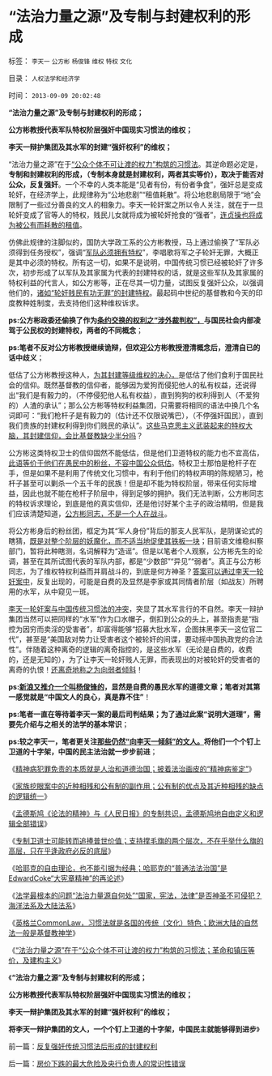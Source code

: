 # “法治力量之源”及专制与封建权利的形成

标签： `李天一` `公方彬` `杨俊锋` `维权` `特权` `文化` 

目录： `人权法学和经济学`

时间： `2013-09-09 20:02:48`

**“法治力量之源”及专制与封建权利的形成；**

**公方彬教授代表军队特权阶层强奸中国现实习惯法的维权；**

**李天一辩护集团及其水军的封建“强奸权利”的维权；**



“法治力量之源”在于[“公众个体不可让渡的权力”构筑的习惯法](../../../2013/9/8/法治力量源自何处？“国家，宪法，法律”是否神圣？.md)。其逆命题必定是，**专制和封建权利的形成，（专制本身就是封建权利，两者其实等价），取决于能否对公众，反复强奸**。一个不幸的人类本能是“见者有份，有份者争食”，强奸总是变成轮奸，在经济学上，此规律称为“公地悲剧”“租值耗散”。将公地悲剧局限于“地”会限制了一些过分善良的文人的相象力。李天一轮奸案之所以令人关注，就在于一旦轮奸变成了官等人的特权，贱民儿女就将成为被轮奸抢食的“强者”，[连贞操也将成为被公有而耗散的租值](../../../2009/12/29/“产权公有制”或会令中国越来越被动.md)。

仿佛此规律的注脚似的，国防大学政工系的公方彬教授，马上通过偷换了“军队必须得到任务授权”，强调“[军队必须拥有特权](http://blog.sina.com.cn/s/blog_b27eeb8f0101fhd5.html)”，李唱歌将军之子轮奸无罪，大概正是其中必须的特权。所有这一切，如果不是说明，中国传统习惯已经被轮奸了许多次，初步形成了以军队及其家属为代表的封建特权的话，就是这些军队及其家属的特权利益的代言人，如公方彬等，正在尽其一切力量，试图反复强奸公众，以强调他们的，[诸如“轮奸贱民有功无罪”的封建特权](../../../2013/8/3/有中国特色的国际接轨，互联网流氓的炒作方式，颠倒黑白的学术水平.md)。最起码中世纪的基督教和今天的印度教种姓制度，去支持他们这种维权诉求。

**ps:公方彬政委还偷换了作为[条约交换的权利之“涉外裁判权”，](../../../2010/10/26/国以民为本，民以国为家；反悔“国际法”.md)与国民社会内部凌驾于公民权的封建特权，两者的不同概念**；

**ps:笔者不反对公方彬教授继续诡辩，但欢迎公方彬教授澄清概念后，澄清自已的话中歧义**；

低估了公方彬教授这种人，[为其封建等级维权的决心，](../../../2012/3/26/封建的不是“土地”而是“公共垄断的产权”.md)是低估了他们食利于国民社会的信仰。既然基督教的信仰者，能够因为爱狗而侵犯他人的私有权益，还说得出“我们是有毅力的，（不停侵犯他人私有权益），直到狗狗的权利得到人（不爱狗的）人渣的承认”；那么公方彬等特权利益集团，只需要将相同的语法中换几个名词即可：“我们枪杆子是有毅力的（估计还不仅限说嘴巴），（不停强奸国民），直到我们贵族的封建权利得到你们贱民的承认”。[这些马克思主义武装起来的特权大脑，其封建信仰，会比基督教缺少半分吗](../../../2010/10/13/在左右意识形态中难以自拨的进步分子.md)？

公方彬这类特权卫士的信仰固然不能低估，但是他们卫道特权的能力也不宜高估，[此语等价于他们在愚民中的粉丝，不容中国公众低估](../../../2013/2/23/民粹公知是中国民主进程的最大阻力.md)。特权卫士那怕是枪杆子在手，但是如果不是利用了传统文化习惯中，有利于他们的特权声明的陈规陋习，枪杆子甚至可以剿杀一个五千年的民族！但是却不能为特权阶层，带来任何实际增益，因此也就不能在枪杆子阶层中，得到足够的拥护。我们无法判断，公方彬同志的特权诉求理论，到底是他的真实信仰，还是他讨好某个主子的政治精明，但是我们应该清楚知道，[公方彬同志，不是一个人在战斗](../../../2012/5/24/特权利益集团也有言论自由.md)。

将公方彬身后的粉丝团，框定为其“军人身份”背后的那支人民军队，是阴谋论式的瞎猜，[既是对整个阶层的妖魔化，而不适当地促使其铁板一块](../../../2009/5/8/妖魔化敌视与铁板一块.md)；目前语文维稳纠察部门，暂将此种瞎测，名词解释为“造谣”。但是以笔者个人观察，公方彬先生的论调，甚至在其所试图代表的军队内部，都是“少数部”“异见”“弱者”。真正与公方彬同志，为了维权特权利益而并肩战斗的，到底是何方神圣？[答案可以通过李天一轮奸案中](../../../2013/8/28/李天一案怎么能动摇中国政体的合法性？.md)，反复出现的，可能是自费的及显然是李家或其同情者阶层（如战友）所聘用的水军，从中窥见一斑。

[李天一轮奸案与中国传统习惯法的冲突](../../../2013/8/30/天理昭昭非虚言，司法的“合法性链条”，及所谓公正.md)，突显了其水军言行的不自然。李天一辩护集团当然可以把同样的“水军”作为口水帽子，倒扣到公众的头上，甚至指责是“指控为因穷而卖淫的受害者”，却富得能够“招募大批水军，企图抹黑李天一这位官二代”，甚至是“美国敌对势力让受害者这个被轮奸的间谍，要动摇中国执政党的合法性”。伴随着这种离奇的逻辑的离奇指控的，是这些水军（无论是自费的，收费的，还是无知的），为了让李天一轮奸贱人无罪，而表现出的对被轮奸的受害者的离奇的仇恨！[还离奇地称之为向弱者倾斜](../../../2012/12/23/卢麒元，李庄，李北方，石勇，南方系和铅笔社.md)！

**ps:[新浪又推介一个叫杨俊锋的](http://blog.sina.com.cn/s/blog_6b9fd251010199m1.html?tj=2)，显然是自费的愚民水军的道德文章；笔者对其第一感觉就是“中国文人的良心，真是靠不住”**！

**ps:笔者一直在等待着李天一案的最后司判结果；为了通过此案“说明大道理”，需要先介绍与之相关的法学的基本常识**；

**ps:较之李天一，笔者更关注[那些仍然“向李天一倾斜”的文人。](../../../2013/8/16/从李天一的水军到批斗大会中的左棍，复原互联网流氓全貌.md)将他们一个个钉上卫道的十字架，中国的民主法治就一步步前进**；

《[精神病犯罪免责的本质就是人治和道德治国；披着法治画皮的“精神病鉴定”](../../../2013/9/6/精神病犯罪特权的本质.md)》

《[家族挖眼案中的近种相残和公有制的副作用；公有制的优点及其近种相残的缺点的逻辑统一](../../../2013/9/6/近种相残的挖眼案，公有制的黑暗面.md)》

《[孟德斯鸠《论法的精神》与《人民日报》的专制共识，孟德斯鸠地自由定义和逻辑全部错误](../../../2013/9/7/孟德斯鸠《论法的精神》与《人民日报》的专制共识.md)》

《[专制卫道士可能转而追捧普世价值；支持撑毛旗的两个层次，不在乎举什么旗的高层，只在乎逢政府必反的底层](../../../2013/9/7/为什么薄熙来复辟文革会死得更快？.md)》

《[哈耶克的自由理论，也不能引据为经典；哈耶克的“普通法法治国”是EdwardCoke“大宪章精神”的再论述](../../../2013/9/7/哈耶克的自由理论，也不能引据为经典，及其正确与缺陷.md)》

《[法学最根本的问题“法治力量源自何处”“国家，宪法，法律”是否神圣不可侵犯？海洋法系及大陆法系](../../../2013/9/8/法治力量源自何处？“国家，宪法，法律”是否神圣？.md)》

《[英格兰CommonLaw，习惯法就是各国的传统（文化）特色；欧洲大陆的自然法一般是基督教神学](../../../2013/9/9/“法治力量源自何处”的根本答案.md)》

《[“法治力量之源”在于“公众个体不可让渡的权力”构筑的习惯法；革命和镇压等价，及建构主义](../../../2013/9/9/反复强奸传统习惯法后形成的封建权利.md)》

《**“法治力量之源”及专制与封建权利的形成；**

**公方彬教授代表军队特权阶层强奸中国现实习惯法的维权；**

**李天一辩护集团及其水军的封建“强奸权利”的维权；**

**将李天一辩护集团的文人，一个个钉上卫道的十字架，中国民主就能够得到进步**》



前一篇：[反复强奸传统习惯法后形成的封建权利](../../../2013/9/9/反复强奸传统习惯法后形成的封建权利.md)

后一篇：[房价下跌的最大危险及央行负责人的常识性错误](../../../2013/9/9/房价下跌的最大危险及央行负责人的常识性错误.md)